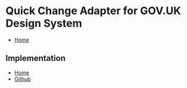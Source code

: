 # Quick Change Adapter for GOV.UK Design System

- [Home](https://design-system.service.gov.uk/)

## Implementation

- [Home](https://govuk-react.github.io/govuk-react/)
- [Github](https://github.com/govuk-react/govuk-react)
